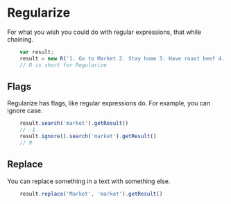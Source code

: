 # Regularize
For what you wish you could do with regular expressions, that while chaining.

```javascript
	var result;
	result = new R('1. Go to Market 2. Stay home 3. Have roast beef 4. Have none 5. Cry wee wee wee');
	// R is short for Regularize
```
## Flags

Regularize has flags, like regular expressions do. For example, you can ignore case.

```javascript
	result.search('market').getResult()
	// -1
	result.ignore().search('market').getResult()
	// 9
```

## Replace 
 
You can replace something in a text with something else.

```javascript
	result.replace('Market', 'market').getResult()
```